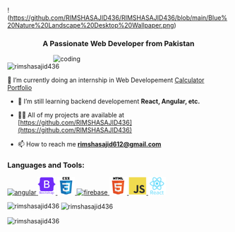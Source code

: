 !(https://github.com/RIMSHASAJID436/RIMSHASAJID436/blob/main/Blue%20Nature%20Landscape%20Desktop%20Wallpaper.png)

<h3 align="center">A Passionate Web Developer from Pakistan</h3>

<img align="right" alt="coding" width="400" src="https://mir-s3-cdn-cf.behance.net/project_modules/disp/601014116770475.6068beff4640a.gif">

<p align="left"> <img src="https://komarev.com/ghpvc/?username=rimshasajid436&label=Profile%20views&color=0e75b6&style=flat" alt="rimshasajid436" /> </p>

🔭 I’m currently doing an internship in Web Developement [Calculator](https://rimshasajid436.github.io/calculator/)
[Portfolio](https://rimshasajid436.github.io/Portfolio/)

- 🌱 I’m still learning backend developement **React, Angular, etc.**
-  👨‍💻 All of my projects are available at [https://github.com/RIMSHASAJID436](https://github.com/RIMSHASAJID436)

- 📫 How to reach me **rimshasajid612@gmail.com**

<h3 align="left">Languages and Tools:</h3>
<p align="left"> <a href="https://angular.io" target="_blank" rel="noreferrer"> <img src="https://angular.io/assets/images/logos/angular/angular.svg" alt="angular" width="40" height="40"/> </a> <a href="https://getbootstrap.com" target="_blank" rel="noreferrer"> <img src="https://raw.githubusercontent.com/devicons/devicon/master/icons/bootstrap/bootstrap-plain-wordmark.svg" alt="bootstrap" width="40" height="40"/> </a> <a href="https://www.w3schools.com/css/" target="_blank" rel="noreferrer"> <img src="https://raw.githubusercontent.com/devicons/devicon/master/icons/css3/css3-original-wordmark.svg" alt="css3" width="40" height="40"/> </a> <a href="https://firebase.google.com/" target="_blank" rel="noreferrer"> <img src="https://www.vectorlogo.zone/logos/firebase/firebase-icon.svg" alt="firebase" width="40" height="40"/> </a> <a href="https://www.w3.org/html/" target="_blank" rel="noreferrer"> <img src="https://raw.githubusercontent.com/devicons/devicon/master/icons/html5/html5-original-wordmark.svg" alt="html5" width="40" height="40"/> </a> <a href="https://developer.mozilla.org/en-US/docs/Web/JavaScript" target="_blank" rel="noreferrer"> <img src="https://raw.githubusercontent.com/devicons/devicon/master/icons/javascript/javascript-original.svg" alt="javascript" width="40" height="40"/> </a> <a href="https://reactjs.org/" target="_blank" rel="noreferrer"> <img src="https://raw.githubusercontent.com/devicons/devicon/master/icons/react/react-original-wordmark.svg" alt="react" width="40" height="40"/> </a> </p>

<p><img align="left" src="https://github-readme-stats.vercel.app/api/top-langs?username=rimshasajid436&show_icons=true&locale=en&layout=compact" alt="rimshasajid436" /></p>

<p>&nbsp;<img align="center" src="https://github-readme-stats.vercel.app/api?username=rimshasajid436&show_icons=true&locale=en" alt="rimshasajid436" /></p>

<p><img align="center" src="https://github-readme-streak-stats.herokuapp.com/?user=rimshasajid436&" alt="rimshasajid436" /></p>
